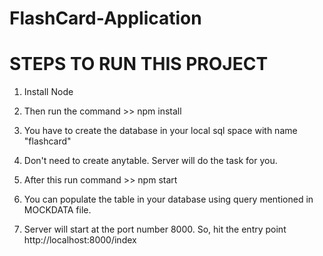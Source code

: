 # FlashCard-Application

# STEPS TO RUN THIS PROJECT


1. Install Node

2. Then run the command >> npm install

3. You have to create the database in your local sql space with name "flashcard"

4. Don't need to create anytable. Server will do the task for you. 

5. After this run command >> npm start

6. You can populate the table in your database using query mentioned in MOCKDATA file.

7. Server will start at the port number 8000. So, hit the entry point http://localhost:8000/index
